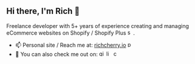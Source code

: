 
## Hi there, I'm Rich 👋

Freelance developer with 5+ years of experience creating and managing eCommerce websites on Shopify / Shopify Plus [<img src='https://cdn.jsdelivr.net/npm/simple-icons@3.0.1/icons/shopify.svg' alt='shopify' height='15'>](https://richcherry.io/).


- 📫 Personal site / Reach me at: [richcherry.io](https://richcherry.io "Freelance Shopify Developer")  [<img src='https://cdn.jsdelivr.net/npm/simple-icons@3.0.1/icons/icloud.svg' alt='portfolio' height='15'>](https://richcherry.io/)
- 📲 You can also check me out on:
[<img src='https://cdn.jsdelivr.net/npm/simple-icons@3.0.1/icons/github.svg' alt='github' height='15'>](https://github.com/rich-cherry)  [<img src='https://cdn.jsdelivr.net/npm/simple-icons@3.0.1/icons/linkedin.svg' alt='linkedin' height='15'>](https://www.linkedin.com/in/rich-cherry//)  [<img src='https://cdn.jsdelivr.net/npm/simple-icons@3.0.1/icons/codewars.svg' alt='codewars' height='15'>](https://www.codewars.com/users/RichNC)



<!--
**rich-cherry/rich-cherry** is a ✨ _special_ ✨ repository because its `README.md` (this file) appears on your GitHub profile.

Here are some ideas to get you started:

- 🔭 I’m currently working on ...
- 👯 I’m looking to collaborate on ...
- 🤔 I’m looking for help with ...

- 😄 Pronouns: ...
- ⚡ Fun fact: ...
-->
